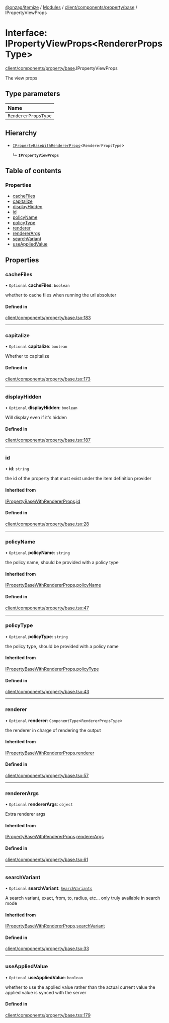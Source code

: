 [@onzag/itemize](../README.md) / [Modules](../modules.md) / [client/components/property/base](../modules/client_components_property_base.md) / IPropertyViewProps

# Interface: IPropertyViewProps<RendererPropsType\>

[client/components/property/base](../modules/client_components_property_base.md).IPropertyViewProps

The view props

## Type parameters

| Name |
| :------ |
| `RendererPropsType` |

## Hierarchy

- [`IPropertyBaseWithRendererProps`](client_components_property_base.IPropertyBaseWithRendererProps.md)<`RendererPropsType`\>

  ↳ **`IPropertyViewProps`**

## Table of contents

### Properties

- [cacheFiles](client_components_property_base.IPropertyViewProps.md#cachefiles)
- [capitalize](client_components_property_base.IPropertyViewProps.md#capitalize)
- [displayHidden](client_components_property_base.IPropertyViewProps.md#displayhidden)
- [id](client_components_property_base.IPropertyViewProps.md#id)
- [policyName](client_components_property_base.IPropertyViewProps.md#policyname)
- [policyType](client_components_property_base.IPropertyViewProps.md#policytype)
- [renderer](client_components_property_base.IPropertyViewProps.md#renderer)
- [rendererArgs](client_components_property_base.IPropertyViewProps.md#rendererargs)
- [searchVariant](client_components_property_base.IPropertyViewProps.md#searchvariant)
- [useAppliedValue](client_components_property_base.IPropertyViewProps.md#useappliedvalue)

## Properties

### cacheFiles

• `Optional` **cacheFiles**: `boolean`

whether to cache files when running the url absoluter

#### Defined in

[client/components/property/base.tsx:183](https://github.com/onzag/itemize/blob/5c2808d3/client/components/property/base.tsx#L183)

___

### capitalize

• `Optional` **capitalize**: `boolean`

Whether to capitalize

#### Defined in

[client/components/property/base.tsx:173](https://github.com/onzag/itemize/blob/5c2808d3/client/components/property/base.tsx#L173)

___

### displayHidden

• `Optional` **displayHidden**: `boolean`

Will display even if it's hidden

#### Defined in

[client/components/property/base.tsx:187](https://github.com/onzag/itemize/blob/5c2808d3/client/components/property/base.tsx#L187)

___

### id

• **id**: `string`

the id of the property that must exist under the item definition
provider

#### Inherited from

[IPropertyBaseWithRendererProps](client_components_property_base.IPropertyBaseWithRendererProps.md).[id](client_components_property_base.IPropertyBaseWithRendererProps.md#id)

#### Defined in

[client/components/property/base.tsx:28](https://github.com/onzag/itemize/blob/5c2808d3/client/components/property/base.tsx#L28)

___

### policyName

• `Optional` **policyName**: `string`

the policy name, should be provided with a policy type

#### Inherited from

[IPropertyBaseWithRendererProps](client_components_property_base.IPropertyBaseWithRendererProps.md).[policyName](client_components_property_base.IPropertyBaseWithRendererProps.md#policyname)

#### Defined in

[client/components/property/base.tsx:47](https://github.com/onzag/itemize/blob/5c2808d3/client/components/property/base.tsx#L47)

___

### policyType

• `Optional` **policyType**: `string`

the policy type, should be provided with a policy name

#### Inherited from

[IPropertyBaseWithRendererProps](client_components_property_base.IPropertyBaseWithRendererProps.md).[policyType](client_components_property_base.IPropertyBaseWithRendererProps.md#policytype)

#### Defined in

[client/components/property/base.tsx:43](https://github.com/onzag/itemize/blob/5c2808d3/client/components/property/base.tsx#L43)

___

### renderer

• `Optional` **renderer**: `ComponentType`<`RendererPropsType`\>

the renderer in charge of rendering the output

#### Inherited from

[IPropertyBaseWithRendererProps](client_components_property_base.IPropertyBaseWithRendererProps.md).[renderer](client_components_property_base.IPropertyBaseWithRendererProps.md#renderer)

#### Defined in

[client/components/property/base.tsx:57](https://github.com/onzag/itemize/blob/5c2808d3/client/components/property/base.tsx#L57)

___

### rendererArgs

• `Optional` **rendererArgs**: `object`

Extra renderer args

#### Inherited from

[IPropertyBaseWithRendererProps](client_components_property_base.IPropertyBaseWithRendererProps.md).[rendererArgs](client_components_property_base.IPropertyBaseWithRendererProps.md#rendererargs)

#### Defined in

[client/components/property/base.tsx:61](https://github.com/onzag/itemize/blob/5c2808d3/client/components/property/base.tsx#L61)

___

### searchVariant

• `Optional` **searchVariant**: [`SearchVariants`](../modules/constants.md#searchvariants)

A search variant, exact, from, to, radius, etc...
only truly available in search mode

#### Inherited from

[IPropertyBaseWithRendererProps](client_components_property_base.IPropertyBaseWithRendererProps.md).[searchVariant](client_components_property_base.IPropertyBaseWithRendererProps.md#searchvariant)

#### Defined in

[client/components/property/base.tsx:33](https://github.com/onzag/itemize/blob/5c2808d3/client/components/property/base.tsx#L33)

___

### useAppliedValue

• `Optional` **useAppliedValue**: `boolean`

whether to use the applied value rather than the
actual current value the applied value is synced
with the server

#### Defined in

[client/components/property/base.tsx:179](https://github.com/onzag/itemize/blob/5c2808d3/client/components/property/base.tsx#L179)
